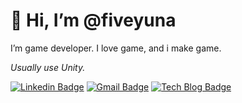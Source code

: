 # 👋 Hi, I’m @fiveyuna
I’m game developer.
I love game, and i make game.

_Usually use Unity._

[![Linkedin Badge](https://img.shields.io/badge/-LinkedIn-blue?style=flat-square&logo=Linkedin&logoColor=white&link=www.linkedin.com/in/오윤아-개발자)](www.linkedin.com/in/오윤아-개발자)
[![Gmail Badge](https://img.shields.io/badge/Gmail-d14836?style=flat-square&logo=Gmail&logoColor=white&link=mailto:fiveyuna23@gmail.com)](mailto:fiveyuna23@gmail.com)
[![Tech Blog Badge](http://img.shields.io/badge/-Tech%20blog-black?style=flat-square&logo=github&link=https://hot-computer.tistory.com/)]([https://zzsza.github.io/](https://hot-computer.tistory.com/))
